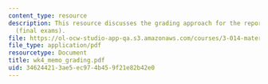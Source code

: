 ```yaml
---
content_type: resource
description: This resource discusses the grading approach for the reports of memos
  (final exams).
file: https://ol-ocw-studio-app-qa.s3.amazonaws.com/courses/3-014-materials-laboratory-fall-2006/346244213ae5ec974b459f21e82b42e0_wk4_memo_grading.pdf
file_type: application/pdf
resourcetype: Document
title: wk4_memo_grading.pdf
uid: 34624421-3ae5-ec97-4b45-9f21e82b42e0
---
```

